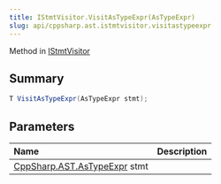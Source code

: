 ```yaml
---
title: IStmtVisitor.VisitAsTypeExpr(AsTypeExpr)
slug: api/cppsharp.ast.istmtvisitor.visitastypeexpr
---
```

Method in [IStmtVisitor](/api/cppsharp/ast/istmtvisitor)

## Summary



```csharp
T VisitAsTypeExpr(AsTypeExpr stmt);
```

## Parameters

|Name|Description|
|:---|:---|
|[CppSharp.AST.AsTypeExpr](/api/cppsharp/ast/astypeexpr) stmt||

